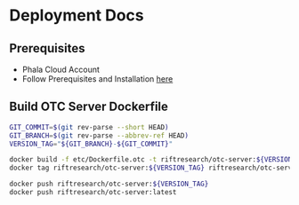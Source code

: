 # Deployment Docs

## Prerequisites

- Phala Cloud Account
- Follow Prerequisites and Installation [here](https://docs.phala.network/phala-cloud/phala-cloud-user-guides/advanced-deployment-options/start-from-cloud-cli)

## Build OTC Server Dockerfile

```bash
GIT_COMMIT=$(git rev-parse --short HEAD)
GIT_BRANCH=$(git rev-parse --abbrev-ref HEAD)
VERSION_TAG="${GIT_BRANCH}-${GIT_COMMIT}"

docker build -f etc/Dockerfile.otc -t riftresearch/otc-server:${VERSION_TAG} .
docker tag riftresearch/otc-server:${VERSION_TAG} riftresearch/otc-server:latest

docker push riftresearch/otc-server:${VERSION_TAG}
docker push riftresearch/otc-server:latest
```